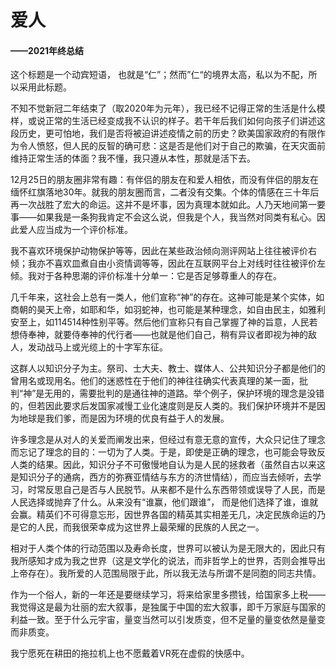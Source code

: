 # 爱人
#### ——2021年终总结

这个标题是一个动宾短语， 也就是“仁”；然而”仁“的境界太高，私以为不配，所以采用此标题。

不知不觉新冠二年结束了（取2020年为元年），我已经不记得正常的生活是什么模样，或说正常的生活已经变成我不认识的样子。若干年后我们如何向孩子们讲述这段历史，更可怕地，我们是否将被迫讲述疫情之前的历史？欧美国家政府的有限作为令人愤怒，但人民的反智的确可悲：这是否是他们对于自己的欺骗，在天灾面前维持正常生活的体面？我不懂，我只遵从本性，那就是活下去。

12月25日的朋友圈非常有趣：有伴侣的朋友在和爱人相依，而没有伴侣的朋友在缅怀红旗落地30年。就我的朋友圈而言，二者没有交集。个体的情感在三十年后再一次战胜了宏大的命运。这并不是坏事，因为真理本就如此。人乃天地间第一要事——如果我是一条狗我肯定不会这么说，但我是个人，我当然对同类有私心。因此爱人应当成为一个评价标准。

我不喜欢环境保护动物保护等等，因此在某些政治倾向测评网站上往往被评价右倾；我亦不喜欢皿煮自由小资情调等等，因此在互联网平台上对线时往往被评价左倾。我对于各种思潮的评价标准十分单一：它是否足够尊重人的存在。

几千年来，这社会上总有一类人，他们宣称“神”的存在。这神可能是某个实体，如商朝的昊天上帝，如耶和华，如羽蛇神，也可能是某种理念，如自由民主，如雅利安至上，如114514种性别平等。然后他们宣称只有自己掌握了神的旨意，人民若想侍奉神，就要侍奉神的代行者——也就是他们自己，稍有异议者即视为神的敌人，发动战马上或光缆上的十字军东征。

这群人以知识分子为主。祭司、士大夫、教士、媒体人、公共知识分子都是他们的曾用名或现用名。他们的迷惑性在于他们的神往往确实代表真理的某一面，批判“神”是无用的，需要批判的是通往神的道路。举个例子，保护环境的理念是没错的，但若因此要求后发国家减慢工业化速度则是反人类的。我们保护环境并不是因为地球是我们爹，而是因为环境的优良有益于人的发展。

许多理念是从对人的关爱而阐发出来，但经过有意无意的宣传，大众只记住了理念而忘记了理念的目的：一切为了人类。于是，即使是正确的理念，也可能会导致反人类的结果。因此，知识分子不可傲慢地自认为是人民的拯救者（虽然自古以来这是知识分子的通病，西方的弥赛亚情结与东方的济世情结），而应当去倾听，去学习，时常反思自己是否与人民脱节。从来都不是什么东西带领或误导了人民，而是人民选择或抛弃了什么。从来没有“谁赢，他们跟谁”， 而是他们选择了谁，谁就会赢。精英们不可得意忘形，因世界各国的精英其实相差无几，决定民族命运的乃是它的人民，而我很荣幸成为这世界上最荣耀的民族的人民之一。

相对于人类个体的行动范围以及寿命长度，世界可以被认为是无限大的，因此只有我所感知才成为我之世界（这是文学化的说法，而非哲学上的世界，否则会推导出上帝存在）。我所爱的人范围局限于此，所以我无法与所谓不是同胞的同志共情。

作为一个俗人，新的一年还是要继续学习，将来给家里多攒钱，给国家多上税——我觉得这是最为壮丽的宏大叙事，是独属于中国的宏大叙事，即千万家庭与国家的利益一致。至于什么元宇宙，量变当然可以引发质变，但不足量的量变依然是量变而非质变。

我宁愿死在耕田的拖拉机上也不愿戴着VR死在虚假的快感中。
